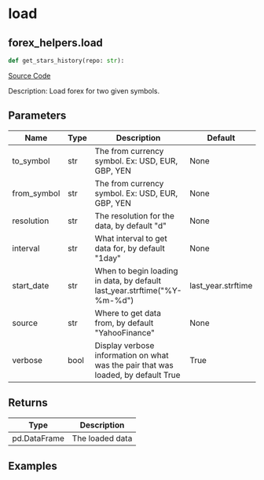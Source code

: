 # load

## forex_helpers.load

```python
def get_stars_history(repo: str):
```
[Source Code](https://github.com/OpenBB-finance/OpenBBTerminal/tree/main/openbb_terminal/forex/forex_helper.py#L96)

Description: Load forex for two given symbols.

## Parameters

| Name | Type | Description | Default | Optional |
| ---- | ---- | ----------- | ------- | -------- |
| to_symbol | str | The from currency symbol. Ex: USD, EUR, GBP, YEN | None | False |
| from_symbol | str | The from currency symbol. Ex: USD, EUR, GBP, YEN | None | False |
| resolution | str | The resolution for the data, by default "d" | None | True |
| interval | str | What interval to get data for, by default "1day" | None | True |
| start_date | str | When to begin loading in data, by default last_year.strftime("%Y-%m-%d") | last_year.strftime | True |
| source | str | Where to get data from, by default "YahooFinance" | None | True |
| verbose | bool | Display verbose information on what was the pair that was loaded, by default True | True | True |

## Returns

| Type | Description |
| ---- | ----------- |
| pd.DataFrame | The loaded data |

## Examples

